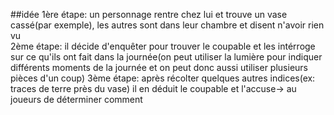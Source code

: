 
##idée 
1ère étape: un personnage rentre chez lui et trouve un vase cassé(par exemple), les autres sont dans leur chambre et disent n'avoir rien vu  
2ème étape: il décide d'enquêter pour trouver le coupable et les intérroge sur ce qu'ils ont fait dans la journée(on peut utiliser la lumière pour indiquer différents moments de la journée et on peut donc aussi utiliser plusieurs pièces d'un coup)
3ème étape: après récolter quelques autres indices(ex: traces de terre près du vase) il en déduit le coupable et l'accuse-> au joueurs de déterminer comment
